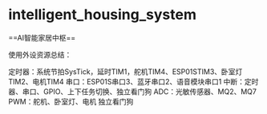 # intelligent_housing_system
 ==AI智能家居中枢==

使用外设资源总结：

定时器：系统节拍SysTick，延时TIM1，舵机TIM4、ESP01STIM3、卧室灯TIM2、电机TIM4
串口：ESP01S串口3、蓝牙串口2、语音模块串口1
中断：定时器、串口、GPIO、上下任务切换、独立看门狗
ADC：光敏传感器、MQ2、MQ7
PWM：舵机、卧室灯、电机
独立看门狗